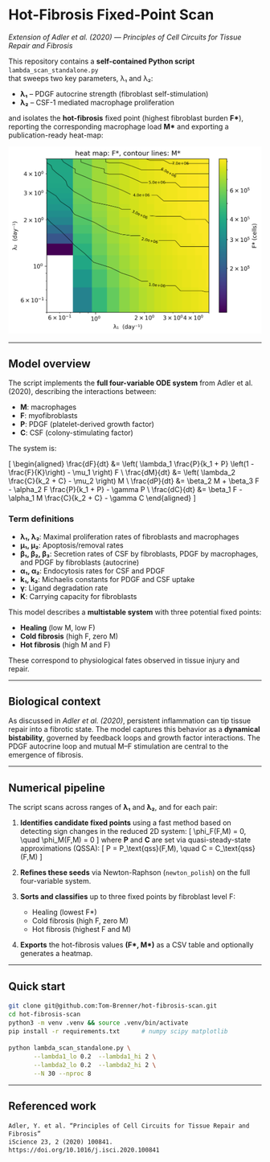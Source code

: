 # Hot-Fibrosis Fixed-Point Scan  
_Extension of Adler et al. (2020) — Principles of Cell Circuits for Tissue Repair and Fibrosis_

This repository contains a **self-contained Python script**  
`lambda_scan_standalone.py`  
that sweeps two key parameters, λ₁ and λ₂: 

* **λ₁** – PDGF autocrine strength (fibroblast self-stimulation)  
* **λ₂** – CSF-1 mediated macrophage proliferation


and isolates the **hot-fibrosis** fixed point (highest fibroblast burden **F\***),
reporting the corresponding macrophage load **M\*** and exporting a publication-ready
heat-map:

![example output](hot_lambda_dependence.png)

---

## Model overview

The script implements the **full four-variable ODE system** from Adler et al. (2020), describing the interactions between:

- **M**: macrophages  
- **F**: myofibroblasts  
- **P**: PDGF (platelet-derived growth factor)  
- **C**: CSF (colony-stimulating factor)

The system is:

\[
\begin{aligned}
\frac{dF}{dt} &= \left( \lambda_1 \frac{P}{k_1 + P} \left(1 - \frac{F}{K}\right) - \mu_1 \right) F \\
\frac{dM}{dt} &= \left( \lambda_2 \frac{C}{k_2 + C} - \mu_2 \right) M \\
\frac{dP}{dt} &= \beta_2 M + \beta_3 F - \alpha_2 F \frac{P}{k_1 + P} - \gamma P \\
\frac{dC}{dt} &= \beta_1 F - \alpha_1 M \frac{C}{k_2 + C} - \gamma C
\end{aligned}
\]

### Term definitions

- **λ₁, λ₂**: Maximal proliferation rates of fibroblasts and macrophages  
- **μ₁, μ₂**: Apoptosis/removal rates  
- **β₁, β₂, β₃**: Secretion rates of CSF by fibroblasts, PDGF by macrophages, and PDGF by fibroblasts (autocrine)  
- **α₁, α₂**: Endocytosis rates for CSF and PDGF  
- **k₁, k₂**: Michaelis constants for PDGF and CSF uptake  
- **γ**: Ligand degradation rate  
- **K**: Carrying capacity for fibroblasts

This model describes a **multistable system** with three potential fixed points:  
- **Healing** (low M, low F)  
- **Cold fibrosis** (high F, zero M)  
- **Hot fibrosis** (high M and F)

These correspond to physiological fates observed in tissue injury and repair.

---

## Biological context

As discussed in *Adler et al. (2020)*, persistent inflammation can tip tissue repair into a fibrotic state. The model captures this behavior as a **dynamical bistability**, governed by feedback loops and growth factor interactions. The PDGF autocrine loop and mutual M–F stimulation are central to the emergence of fibrosis.

---

## Numerical pipeline

The script scans across ranges of **λ₁** and **λ₂**, and for each pair:

1. **Identifies candidate fixed points** using a fast method based on detecting sign changes in the reduced 2D system:
   \[
   \phi_F(F,M) = 0, \quad \phi_M(F,M) = 0
   \]
   where **P** and **C** are set via quasi-steady-state approximations (QSSA):
   \[
   P = P_\text{qss}(F,M), \quad C = C_\text{qss}(F,M)
   \]

2. **Refines these seeds** via Newton-Raphson (`newton_polish`) on the full four-variable system.

3. **Sorts and classifies** up to three fixed points by fibroblast level F:
   - Healing (lowest F\*)
   - Cold fibrosis (high F, zero M)
   - Hot fibrosis (highest F and M)

4. **Exports** the hot-fibrosis values **(F\*, M\*)** as a CSV table and optionally generates a heatmap.

---

## Quick start

```bash
git clone git@github.com:Tom-Brenner/hot-fibrosis-scan.git
cd hot-fibrosis-scan
python3 -m venv .venv && source .venv/bin/activate
pip install -r requirements.txt      # numpy scipy matplotlib

python lambda_scan_standalone.py \
       --lambda1_lo 0.2  --lambda1_hi 2 \
       --lambda2_lo 0.2  --lambda2_hi 2 \
       --N 30 --nproc 8  

```
---

## Referenced work

    Adler, Y. et al. “Principles of Cell Circuits for Tissue Repair and Fibrosis”
    iScience 23, 2 (2020) 100841.
    https://doi.org/10.1016/j.isci.2020.100841
